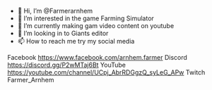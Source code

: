 - 👋 Hi, I’m @Farmerarnhem
- 👀 I’m interested in the game Farming Simulator
- 🌱 I’m currently making gam video content on youtube
- 💞️ I’m looking in to Giants editor
- 📫 How to reach me try my social media

Facebook
https://www.facebook.com/arnhem.farmer
Discord
https://discord.gg/P2wMTaj6Bt
YouTube
https://youtube.com/channel/UCpj_AbrRDGgzQ_syLeG_APw
Twitch
Farmer_Arnhem

<!---
Farmerarnhem/Farmerarnhem is a ✨ special ✨ repository because its `README.md` (this file) appears on your GitHub profile.
You can click the Preview link to take a look at your changes.
--->
